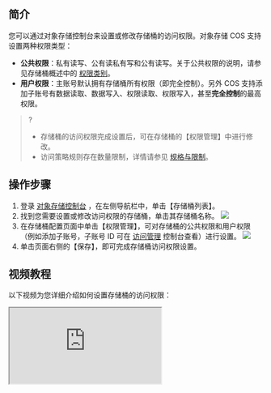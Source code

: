 ## 简介
您可以通过对象存储控制台来设置或修改存储桶的访问权限。对象存储 COS 支持设置两种权限类型：
- **公共权限**：私有读写、公有读私有写和公有读写。关于公共权限的说明，请参见存储桶概述中的 [权限类别](https://cloud.tencent.com/document/product/436/13312#.E6.9D.83.E9.99.90.E7.B1.BB.E5.88.AB)。
- **用户权限**：主账号默认拥有存储桶所有权限（即完全控制）。另外 COS 支持添加子账号有数据读取、数据写入、权限读取、权限写入，甚至**完全控制**的最高权限。

>?
>- 存储桶的访问权限完成设置后，可在存储桶的【权限管理】中进行修改。
>- 访问策略规则存在数量限制，详情请参见 [规格与限制](https://cloud.tencent.com/document/product/436/14518)。



## 操作步骤


1. 登录 [对象存储控制台](https://console.cloud.tencent.com/cos5) ，在左侧导航栏中，单击【存储桶列表】。
2. 找到您需要设置或修改访问权限的存储桶，单击其存储桶名称。
![](https://main.qcloudimg.com/raw/8e4610f40aead3add29e71705f449842.jpg)
3. 在存储桶配置页面中单击【权限管理】，可对存储桶的公共权限和用户权限（例如添加子账号，子账号 ID 可在 [访问管理](https://console.cloud.tencent.com/cam) 控制台查看）进行设置。
![](https://main.qcloudimg.com/raw/00b7241874afa21c294f89288d6d6839.jpg)
4. 单击页面右侧的【保存】，即可完成存储桶访问权限设置。


## 视频教程
以下视频为您详细介绍如何设置存储桶的访问权限：
<div class="doc-video-mod"><iframe src="https://cloud.tencent.com/edu/learning/quick-play/1823-20776?source=gw.doc.media&withPoster=1&notip=1"></iframe></div>
